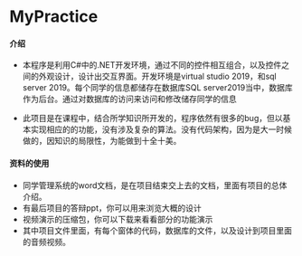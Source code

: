 # MyPractice


#### 介绍

* 本程序是利用C#中的.NET开发环境，通过不同的控件相互组合，以及控件之间的外观设计，设计出交互界面。开发环境是virtual studio 2019，和sql server 2019。每个同学的信息都储存在数据库SQL server2019当中，数据库作为后台。通过对数据库的访问来访问和修改储存同学的信息

* 此项目是在课程中，结合所学知识所开发的，程序依然有很多的bug，但以基本实现相应的的功能，没有涉及复杂的算法。没有代码架构，因为是大一时候做的，因知识的局限性，为能做到十全十美。

#### 资料的使用

* 同学管理系统的word文档，是在项目结束交上去的文档，里面有项目的总体介绍。
* 有最后项目的答辩ppt，你可以用来浏览大概的设计
* 视频演示的压缩包，你可以下载来看看部分的功能演示
* 其中项目文件里面，有每个窗体的代码，数据库的文件，以及设计到项目里面的音频视频。
